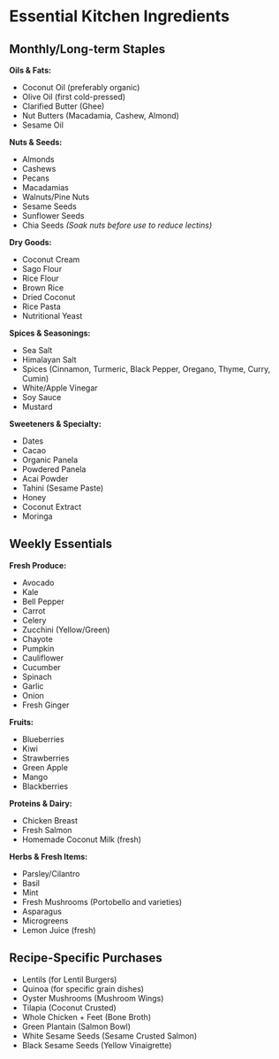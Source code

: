 # Essential Kitchen Ingredients

## Monthly/Long-term Staples
**Oils & Fats:**
- Coconut Oil (preferably organic)
- Olive Oil (first cold-pressed)
- Clarified Butter (Ghee)
- Nut Butters (Macadamia, Cashew, Almond)
- Sesame Oil

**Nuts & Seeds:**
- Almonds
- Cashews
- Pecans
- Macadamias
- Walnuts/Pine Nuts
- Sesame Seeds
- Sunflower Seeds
- Chia Seeds
*(Soak nuts before use to reduce lectins)*

**Dry Goods:**
- Coconut Cream
- Sago Flour
- Rice Flour
- Brown Rice
- Dried Coconut
- Rice Pasta
- Nutritional Yeast

**Spices & Seasonings:**
- Sea Salt
- Himalayan Salt
- Spices (Cinnamon, Turmeric, Black Pepper, Oregano, Thyme, Curry, Cumin)
- White/Apple Vinegar
- Soy Sauce
- Mustard

**Sweeteners & Specialty:**
- Dates
- Cacao
- Organic Panela
- Powdered Panela
- Acai Powder
- Tahini (Sesame Paste)
- Honey
- Coconut Extract
- Moringa

## Weekly Essentials
**Fresh Produce:**
- Avocado
- Kale
- Bell Pepper
- Carrot
- Celery
- Zucchini (Yellow/Green)
- Chayote
- Pumpkin
- Cauliflower
- Cucumber
- Spinach
- Garlic
- Onion
- Fresh Ginger

**Fruits:**
- Blueberries
- Kiwi
- Strawberries
- Green Apple
- Mango
- Blackberries

**Proteins & Dairy:**
- Chicken Breast
- Fresh Salmon
- Homemade Coconut Milk (fresh)

**Herbs & Fresh Items:**
- Parsley/Cilantro
- Basil
- Mint
- Fresh Mushrooms (Portobello and varieties)
- Asparagus
- Microgreens
- Lemon Juice (fresh)

## Recipe-Specific Purchases
- Lentils (for Lentil Burgers)
- Quinoa (for specific grain dishes)
- Oyster Mushrooms (Mushroom Wings)
- Tilapia (Coconut Crusted)
- Whole Chicken + Feet (Bone Broth)
- Green Plantain (Salmon Bowl)
- White Sesame Seeds (Sesame Crusted Salmon)
- Black Sesame Seeds (Yellow Vinaigrette)